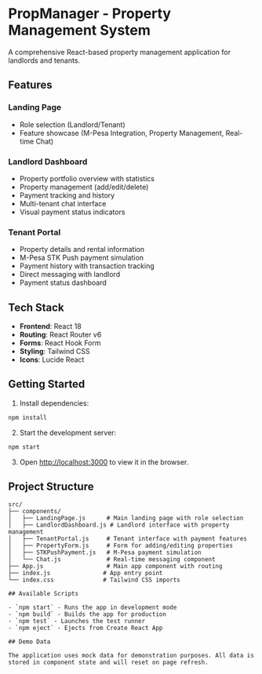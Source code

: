 # PropManager - Property Management System

A comprehensive React-based property management application for landlords and tenants.

## Features

### Landing Page
- Role selection (Landlord/Tenant)
- Feature showcase (M-Pesa Integration, Property Management, Real-time Chat)

### Landlord Dashboard
- Property portfolio overview with statistics
- Property management (add/edit/delete)
- Payment tracking and history
- Multi-tenant chat interface
- Visual payment status indicators

### Tenant Portal
- Property details and rental information
- M-Pesa STK Push payment simulation
- Payment history with transaction tracking
- Direct messaging with landlord
- Payment status dashboard

## Tech Stack

- **Frontend**: React 18
- **Routing**: React Router v6
- **Forms**: React Hook Form
- **Styling**: Tailwind CSS
- **Icons**: Lucide React

## Getting Started

1. Install dependencies:
```bash
npm install
```

2. Start the development server:
```bash
npm start
```

3. Open [http://localhost:3000](http://localhost:3000) to view it in the browser.

## Project Structure

```
src/
├── components/
│   ├── LandingPage.js      # Main landing page with role selection
│   ├── LandlordDashboard.js # Landlord interface with property management
│   ├── TenantPortal.js     # Tenant interface with payment features
│   ├── PropertyForm.js     # Form for adding/editing properties
│   ├── STKPushPayment.js   # M-Pesa payment simulation
│   └── Chat.js             # Real-time messaging component
├── App.js                  # Main app component with routing
├── index.js               # App entry point
└── index.css              # Tailwind CSS imports

## Available Scripts

- `npm start` - Runs the app in development mode
- `npm build` - Builds the app for production
- `npm test` - Launches the test runner
- `npm eject` - Ejects from Create React App

## Demo Data

The application uses mock data for demonstration purposes. All data is stored in component state and will reset on page refresh.
